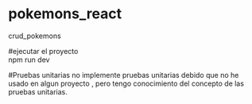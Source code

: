 # pokemons_react
crud_pokemons

#ejecutar el proyecto   
npm run dev

#Pruebas unitarias
no implemente pruebas unitarias debido que no he usado en algun proyecto , pero tengo conocimiento del concepto de las pruebas unitarias.
